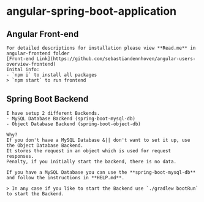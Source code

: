 # angular-spring-boot-application

## Angular Front-end
    For detailed descriptions for installation please view **Read.me** in angular-frontend folder
    [Front-end Link](https://github.com/sebastiandennhoven/angular-users-overview-frontend)
    Inital info:
    - `npm i` to install all packages
    > `npm start` to run frontend

## Spring Boot Backend
    I have setup 2 different Backends.
    - MySQL Database Backend (spring-boot-mysql-db)
    - Object Database Backend (spring-boot-object-db)

    Why?
    If you don't have a MySQL Database &|| don't want to set it up, use the Object Database Backend.
    It stores the request in an object which is used for request responses.
    Penalty, if you initially start the backend, there is no data.

    If you have a MySQL Database you can use the **spring-boot-mysql-db** and follow the instructions in **HELP.md**.

    > In any case if you like to start the Backend use `./gradlew bootRun` to start the Backend.
